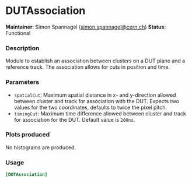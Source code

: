 # DUTAssociation
**Maintainer**: Simon Spannagel (simon.spannagel@cern.ch)
**Status**: Functional

### Description
Module to establish an association between clusters on a DUT plane and a reference track.
The association allows for cuts in position and time.

### Parameters
* `spatialCut`: Maximum spatial distance in x- and y-direction allowed between cluster and track for association with the DUT. Expects two values for the two coordinates, defaults to twice the pixel pitch.
* `timingCut`: Maximum time difference allowed between cluster and track for association for the DUT. Default value is `200ns`.

### Plots produced
No histograms are produced.

### Usage
```toml
[DUTAssociation]

```
